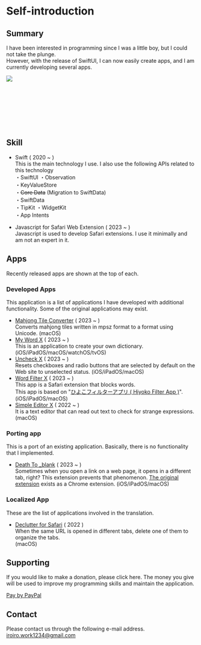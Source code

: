 #  Self-introduction

## Summary
I have been interested in programming since I was a little boy, but I could not take the plunge.  
However, with the release of SwiftUI, I can now easily create apps, and I am currently developing several apps.

<a href="https://github.com/anuraghazra/github-readme-stats">
  <img align="left" src="https://github-readme-stats.vercel.app/api?username=KC-2001MS&count_private=true&show_icons=true" />
</a></br></br></br></br></br></br></br></br>

## Skill
- Swift ( 2020 ~ )  
  This is the main technology I use. I also use the following APIs related to this technology  
・SwiftUI
・Observation  
・KeyValueStore  
・~~Core Data~~  (Migration to SwiftData)  
・SwiftData  
・TipKit
・WidgetKit  
・App Intents  

- Javascript for Safari Web Extension ( 2023 ~ )  
Javascript is used to develop Safari extensions. I use it minimally and am not an expert in it.

## Apps
Recently released apps are shown at the top of each.

### Developed Apps
This application is a list of applications I have developed with additional functionality. Some of the original applications may exist.  

- [Mahjong Tile Converter](https://apps.apple.com/app/mahjong-tile-converter/id6470128646) ( 2023 ~ )  
Converts mahjong tiles written in mpsz format to a format using Unicode.
(macOS)
- [My Word X](https://apps.apple.com/app/my-word-x/id6450119338) ( 2023 ~ )  
This is an application to create your own dictionary.
(iOS/iPadOS/macOS/watchOS/tvOS)
- [Uncheck X](https://apps.apple.com/app/uncheck-x/id6446932202) ( 2023 ~ )  
Resets checkboxes and radio buttons that are selected by default on the Web site to unselected status.
(iOS/iPadOS/macOS)
- [Word Filter X](https://apps.apple.com/us/app/word-filter-x/id1668831130) ( 2023 ~ )  
  This app is a Safari extension that blocks words.  
  This app is based on "[ひよこフィルターアプリ ( Hiyoko Filter App )](https://apps.apple.com/jp/app/ひよこフィルター/id6443337009)".  
  (iOS/iPadOS/macOS)
- [Simple Editor X](https://apps.apple.com/us/app/simple-editor-x/id1612026794) ( 2022 ~ )  
  It is a text editor that can read out text to check for strange expressions.  
  (macOS)

### Porting app
This is a port of an existing application. Basically, there is no functionality that I implemented.
- [Death To _blank](https://apps.apple.com/app/death-to-blank/id1672080999) ( 2023 ~ )  
Sometimes when you open a link on a web page, it opens in a different tab, right? This extension prevents that phenomenon.
[The original extension](https://chrome.google.com/webstore/detail/death-to-blank/gneobebnilffgkejpfhlgkmpkipgbcno?gl=JP&hl=ja) exists as a Chrome extension.
(iOS/iPadOS/macOS)

### Localized App
These are the list of applications involved in the translation.
- [Declutter for Safari](https://apps.apple.com/jp/app/id1574021257) ( 2022 )  
  When the same URL is opened in different tabs, delete one of them to organize the tabs.  
  (macOS)

<!--
## Ask me about
-->
## Supporting
If you would like to make a donation, please click here. The money you give will be used to improve my programming skills and maintain the application.  

[Pay by PayPal](https://paypal.me/iroiroWork?country.x=JP&locale.x=ja_JP)

## Contact
Please contact us through the following e-mail address.  
[iroiro.work1234@gmail.com](mailto:iroiro.work1234@gmail.com)

<!--
- 🔭 I’m currently working on ...
- 🌱 I’m currently learning ...
- 👯 I’m looking to collaborate on ...
- 🤔 I’m looking for help with ...
- 😄 Pronouns: ...
- ⚡ Fun fact: ...
-->

